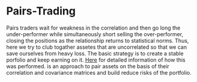 # Pairs-Trading
  Pairs traders wait for weakness in the correlation and then go long the under-performer while simultaneously short selling the over-performer, closing the positions as the relationship returns to statistical norms. Thus, here we try to club togather assetes that are uncorrelated so that we can save ourselves from heavy loss. The basic strategy is to create a stable porfolio and keep earning on it. 
  [Here](https://github.com/Sabertoothtech/Pairs-Trading/blob/master/Pairs%20Trading.ipynb) for detailed information of how this was performed. is an approach to pair assets on the basis of their correlation and covariance matrices and build reduce risks of the portfolio.
  
